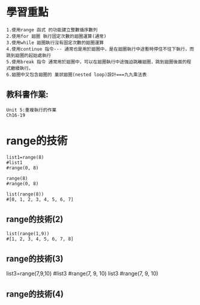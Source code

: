# 學習重點
```
1.使用range 函式 的功能建立整數循序數列
2.使用for 廻圈 執行固定次數的廻圈運算(通常)
3.使用while 廻圈執行沒有固定次數的廻圈運算
4.使用continue 指令--- 通常也是用於廻圈中，是在廻圈執行中途暫時停住不往下執行，而跳到廻圈的起始處執行
5.使用break 指令 通常用於廻圈中，可以在廻圈執行中途強迫跳離廻圈，跳到廻圈後面的程式繼續執行。
6.廻圈中又包含廻圈的 巢狀廻圈(nested loop)設計===九九乘法表
```
## 教科書作業:
```
Unit 5:重複執行的作業
Ch16-19
```
# range的技術
```
list1=range(8)
#list1
#range(0, 8)

range(8)
#range(0, 8)

list(range(8))
#[0, 1, 2, 3, 4, 5, 6, 7]

```
## range的技術(2)
```
list(range(1,9))
#[1, 2, 3, 4, 5, 6, 7, 8]
```
## range的技術(3)

list3=range(7,9,10)
#list3
#range(7, 9, 10)
list3
#range(7, 9, 10)

## range的技術(4)
